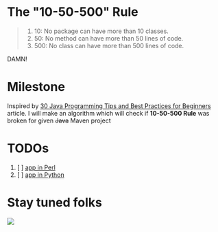 # The "10-50-500" Rule

> 1. 10: No package can have more than 10 classes.
> 2. 50: No method can have more than 50 lines of code.
> 3. 500: No class can have more than 500 lines of code.

DAMN!

# Milestone
Inspired by [30 Java Programming Tips and Best Practices for Beginners] article. I will make an algorithm which will check if **10-50-500 Rule** was broken for given ~~Java~~ Maven project

# TODOs
1. [ ] [app in Perl]
2. [ ] [app in Python]

# Stay tuned folks
<img src="https://pbs.twimg.com/media/DZZiihZWkAALJps.jpg"/>

[30 Java Programming Tips and Best Practices for Beginners]: https://www.javacodegeeks.com/2015/06/java-programming-tips-best-practices-beginners.html
[app in Perl]: https://github.com/mrl5/10-50-500/tree/perl-dev
[app in Python]: https://github.com/mrl5/10-50-500/tree/python-dev
